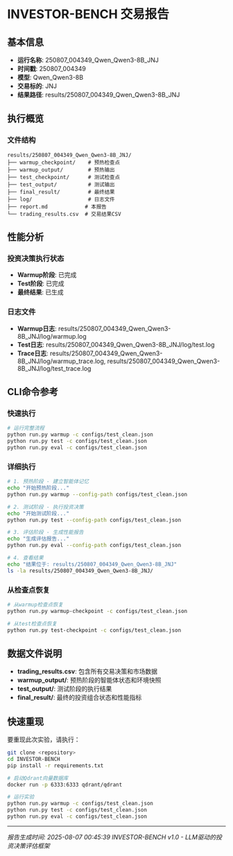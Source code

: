 # INVESTOR-BENCH 交易报告

## 基本信息

- **运行名称**: 250807_004349_Qwen_Qwen3-8B_JNJ
- **时间戳**: 250807_004349
- **模型**: Qwen_Qwen3-8B
- **交易标的**: JNJ
- **结果路径**: results/250807_004349_Qwen_Qwen3-8B_JNJ

## 执行概览

### 文件结构

```
results/250807_004349_Qwen_Qwen3-8B_JNJ/
├── warmup_checkpoint/    # 预热检查点
├── warmup_output/        # 预热输出
├── test_checkpoint/      # 测试检查点  
├── test_output/          # 测试输出
├── final_result/         # 最终结果
├── log/                  # 日志文件
├── report.md            # 本报告
└── trading_results.csv  # 交易结果CSV
```

## 性能分析

### 投资决策执行状态

- **Warmup阶段**: 已完成
- **Test阶段**: 已完成
- **最终结果**: 已生成

### 日志文件

- **Warmup日志**: results/250807_004349_Qwen_Qwen3-8B_JNJ/log/warmup.log
- **Test日志**: results/250807_004349_Qwen_Qwen3-8B_JNJ/log/test.log
- **Trace日志**: results/250807_004349_Qwen_Qwen3-8B_JNJ/log/warmup_trace.log, results/250807_004349_Qwen_Qwen3-8B_JNJ/log/test_trace.log

## CLI命令参考

### 快速执行

```bash
# 运行完整流程
python run.py warmup -c configs/test_clean.json
python run.py test -c configs/test_clean.json  
python run.py eval -c configs/test_clean.json
```

### 详细执行

```bash
# 1. 预热阶段 - 建立智能体记忆
echo "开始预热阶段..."
python run.py warmup --config-path configs/test_clean.json

# 2. 测试阶段 - 执行投资决策
echo "开始测试阶段..."
python run.py test --config-path configs/test_clean.json

# 3. 评估阶段 - 生成性能报告  
echo "生成评估报告..."
python run.py eval --config-path configs/test_clean.json

# 4. 查看结果
echo "结果位于: results/250807_004349_Qwen_Qwen3-8B_JNJ"
ls -la results/250807_004349_Qwen_Qwen3-8B_JNJ/
```

### 从检查点恢复

```bash
# 从warmup检查点恢复
python run.py warmup-checkpoint -c configs/test_clean.json

# 从test检查点恢复  
python run.py test-checkpoint -c configs/test_clean.json
```

## 数据文件说明

- **trading_results.csv**: 包含所有交易决策和市场数据
- **warmup_output/**: 预热阶段的智能体状态和环境快照
- **test_output/**: 测试阶段的执行结果
- **final_result/**: 最终的投资组合状态和性能指标

## 快速重现

要重现此次实验，请执行：

```bash
git clone <repository>
cd INVESTOR-BENCH
pip install -r requirements.txt

# 启动Qdrant向量数据库
docker run -p 6333:6333 qdrant/qdrant

# 运行实验
python run.py warmup -c configs/test_clean.json
python run.py test -c configs/test_clean.json
python run.py eval -c configs/test_clean.json
```

---

*报告生成时间: 2025-08-07 00:45:39*
*INVESTOR-BENCH v1.0 - LLM驱动的投资决策评估框架*